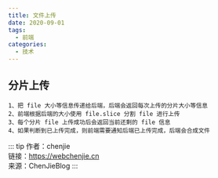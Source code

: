 ```yaml
---
title: 文件上传
date: 2020-09-01
tags:
  - 前端
categories:
  - 技术
---
```


## 分片上传

    1、把 file 大小等信息传递给后端，后端会返回每次上传的分片大小等信息
    2、前端根据后端的大小使用 file.slice 分割 file 进行上传
    3、每个分片 file 上传成功后会返回当前还剩的 file 信息
    4、如果判断到已上传完成，则前端需要通知后端已上传完成，后端会合成文件

::: tip
作者：chenjie <br>
链接：https://webchenjie.cn <br>
来源：ChenJieBlog
:::
